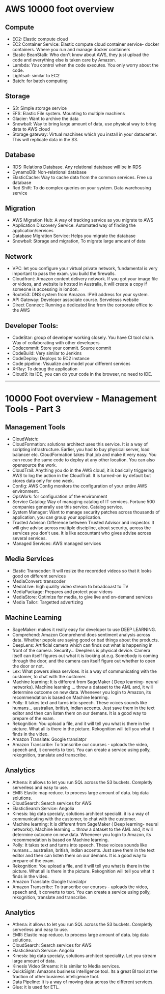 # AWS 10000 foot overview

## Compute
* EC2: Elastic compute cloud
* EC2 Container Service: Elastic compute cloud container service- docker containers. Where you run and manage docker containers
* Elastic BeanStalk: Who don't know about AWS, they just upload the code and everything else is taken care by Amazon.
* Lambda: You control when the code executes. You only worry about the code. 
* Lightsail: similar to EC2
* Batch: for batch computing

##  Storage
* S3: Simple storage service
* EFS: Elastic File system. Mounting to multiple machiens
* Glacier: Want to archive the data
* Snowball: Way to bring large amount of data, use physical way to bring data to AWS cloud
* Storage gateway: Virtual machines which you install in your datacenter. This will replicate data in the S3.

## Database
* RDS: Relations Database. Any relational database will be in RDS
* DynamoDB: Non-relational database
* ElasticCache: Way to cache data from the common services. Free up database
* Red Shift: To do complex queries on your system. Data warehousing service

## Migration
* AWS Migration Hub: A way of tracking service as you migrate to AWS
* Application Discovery Service: Automated way of finding the application/services
* Database Migration Service: Helps you migrate the database
* Snowball: Storage and migration, To migrate large amount of data


## Network
* VPC: let you configure your virtual private network, fundamental is very important to pass the exam. you build the firewalls.
* Cloudfront: Amazon content delivery network.  If you got your image file or videos, and website is hosted in Australia, it will create a copy if someone is accessing in london.
* Route53: DNS system from Amazon. IPV6 address for your system.
* API Gateway: Developer associate course. Servelesss website 
* Direct Connect: Running a dedicated line from the corporate office to the AWS



## Developer Tools:
* CodeStar: group of developer working closely. You have CI tool chain. Way of collaborating with other developers
* Codecommit: Store your commit. Source commit
* CodeBuild: Very similar to Jenkins
* CodeDeploy: Deploys to EC2 instance
* Code pipeline: Visualize and model your different services
* X-Ray: To debug the application
* Cloud9: its IDE, you can do your code in the browser, no need to IDE.

----

# 10000 Foot overview - Management Tools - Part 3

## Management Tools
* CloudWatch:
* CloudFormation: solutions architect uses this service. It is a way of scripting infrastructure. Earlier, you had to buy physical server, load balancer etc. CloudFormation takes that job and make it very easy. You can reuse the same code to deploy at any other location. You can also opensource the work.
* CloudTrail: Anything you do in the AWS cloud, it is basically triggering AWS to log the action in the CloudTrail. It is turned-on by default but stores data only for one week.
* Config: AWS Config monitors the configuration of your entire AWS environment. 
* OpsWork: for configuration of the environment
* Service Catalog: Way of managing catalog of IT services. Fortune 500 companies generally use this service. Catalog service.
* System Manager: Want to manage security patches across thousands of application, you can group your application.
* Trusted Advisor: Difference between Trusted Advisor and inspector. It will give advise across multiple discipline, about security, across the services you don't use. It is like accountant who gives advise across several services.
* Managed Services: AWS managed services

## Media Services
* Elastic Transcoder: It will resize the recordded videos so that it looks good on different services
* MediaConvert: transcoder
* MediaLIve: high quality video stream to broadcoast to TV
* MediaPackage: Prepares and protect your videos
* MediaStore: Optimize for media, to give live and on-demand services
* Media Tailor: Targetted advertizing 

## Machine Learning
* SageMaker: makes it really easy for developer to use DEEP LEARNING. 
* Comprehend: Amazon Comprehend does sentiment analysis across data. Whether pepole are saying good or bad things about the products.
* DeepLens: Artificial camera which can finds out what is happening in front of the camera. Security... Deeplens is physical device. Camera itself can itself figures out what it is looking at.e.g. Somebody is coming through the door, and the camera can itself figure out whether to open the door or not.
* Lex: What powers alexa services. it is a way of communicating with the customer, to chat with the customer.
* Machine learning: It is different from SageMaker ( Deep learning- neural networks). Machine learning ... throw a dataset to the AML and, it will determine outcome on new data. Whenever you login to Amazon, its recommendation is based on Machine learning.
* Polly: It takes text and turns into speech. These voices sounds like humans... australian, british, indian accents. Just save them in the text editor and then can listen them on our demans. It is a good way to prepare of the exam.
* Rekognition: You upload a file, and it will tell you what is there in the picture. What all is there in the picture. Rekognition will tell you what it finds in the video.
* Amazon Translate: Google translatpr
* Amazon Transcribe: To transcribe our courses  - uploads the video, speech and, it converts to text. You can create a service using polly, rekognition, translate and transcribe.


## Analytics
* Athena: it allows to let you run SQL across the S3 buckets. Completly serverless and easy to use.
* EMR: Elastic map reduce. to process large amount of data. big data solutions.
* CloudSearch: Search services for AWS
* ElasticSearch Service: Angolia
* Kinesis: big data specialy, solutions architect specialit. it is a way of communicating with the customer, to chat with the customer.
* Machine learning: It is different from SageMaker ( Deep learning- neural networks). Machine learning ... throw a dataset to the AML and, it will determine outcome on new data. Whenever you login to Amazon, its recommendation is based on Machine learning.
* Polly: It takes text and turns into speech. These voices sounds like humans... australian, british, indian accents. Just save them in the text editor and then can listen them on our demans. It is a good way to prepare of the exam.
* Rekognition: You upload a file, and it will tell you what is there in the picture. What all is there in the picture. Rekognition will tell you what it finds in the video.
* Amazon Translate: Google translatpr
* Amazon Transcribe: To transcribe our courses  - uploads the video, speech and, it converts to text. You can create a service using polly, rekognition, translate and transcribe.


## Analytics
* Athena: it allows to let you run SQL across the S3 buckets. Completly serverless and easy to use.
* EMR: Elastic map reduce. to process large amount of data. big data solutions.
* CloudSearch: Search services for AWS
* ElasticSearch Service: Angolia
* Kinesis: big data specialy, solutions architect speciality. Let you stream large amount of data.
* Kinesis Video Streams: it is similar to Media services.
* QuickSight: Amazons business intelligence tool. Its a great BI tool at the fraction of other business intelligence tool.
* Data Pipeline: It is a way of moving data across the different services.
* Glue: it is used for ETL.









